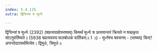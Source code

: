 ```yaml
---
index: 5.4.115
sutra: द्वित्रिभ्यां ष मूर्ध्नः

---
```

द्वित्रिभ्यां ष मूर्ध्नः (2392) (षप्रत्ययाक्षेपभाष्यम्) किमर्थं मूर्ध्नः षः प्रत्ययान्तरं क्रियते न षच्प्रकृतः सोऽनुवर्तिष्यते॥ (5938 षप्रत्ययस्य फलबोधकं वार्तिकम्॥ 1 ॥) - मूर्ध्नश्च षवचनम् - (भाष्यम्) किम्? अनन्तोदात्तार्थमित्येव। द्विमूर्धः, त्रिमूर्धः॥
